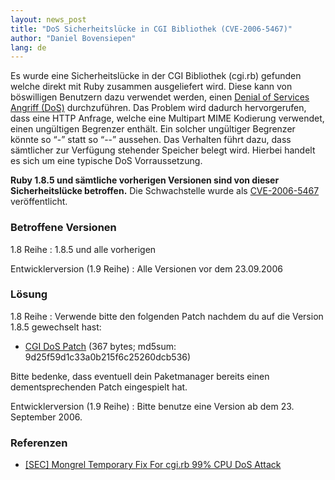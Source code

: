 ```yaml
---
layout: news_post
title: "DoS Sicherheitslücke in CGI Bibliothek (CVE-2006-5467)"
author: "Daniel Bovensiepen"
lang: de
---
```


Es wurde eine Sicherheitslücke in der CGI Bibliothek (cgi.rb) gefunden
welche direkt mit Ruby zusammen ausgeliefert wird. Diese kann von
böswilligen Benutzern dazu verwendet werden, einen [Denial of Services
Angriff (DoS)][1] durchzuführen. Das Problem wird dadurch hervorgerufen,
dass eine HTTP Anfrage, welche eine Multipart MIME Kodierung verwendet,
einen ungültigen Begrenzer enthält. Ein solcher ungültiger Begrenzer
könnte so “-” statt so “--” aussehen. Das Verhalten führt dazu, dass
sämtlicher zur Verfügung stehender Speicher belegt wird. Hierbei handelt
es sich um eine typische DoS Vorraussetzung.

**Ruby 1.8.5 und sämtliche vorherigen Versionen sind von dieser
Sicherheitslücke betroffen.** Die Schwachstelle wurde als
[CVE-2006-5467][2] veröffentlicht.

### Betroffene Versionen

1.8 Reihe
: 1\.8.5 und alle vorherigen

Entwicklerversion (1.9 Reihe)
: Alle Versionen vor dem 23.09.2006

### Lösung

1.8 Reihe
: Verwende bitte den folgenden Patch nachdem du auf die Version 1.8.5
  gewechselt hast:

  * [CGI DoS Patch][3] (367 bytes; md5sum:
    9d25f59d1c33a0b215f6c25260dcb536)

  Bitte bedenke, dass eventuell dein Paketmanager bereits einen
  dementsprechenden Patch eingespielt hat.

Entwicklerversion (1.9 Reihe)
: Bitte benutze eine Version ab dem 23. September 2006.

### Referenzen

* [ \[SEC\] Mongrel Temporary Fix For cgi.rb 99% CPU DoS Attack][4]



[1]: http://de.wikipedia.org/wiki/Denial_of_Service
[2]: http://cve.mitre.org/cgi-bin/cvename.cgi?name=CVE-2006-5467
[3]: https://cache.ruby-lang.org/pub/ruby/1.8/ruby-1.8.5-cgi-dos-1.patch
[4]: http://rubyforge.org/pipermail/mongrel-users/2006-October/001946.html
